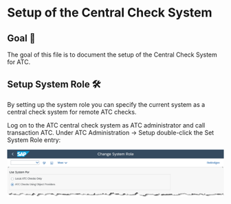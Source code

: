 # Setup of the Central Check System

## Goal 🎯

The goal of this file is to document the setup of the Central Check System for ATC.

## Setup System Role 🛠️

By setting up the system role you can specify the current system as a central check system for remote ATC checks.

Log on to the ATC central check system as ATC administrator and call transaction ATC. Under ATC Administration -> Setup double-click the Set System Role entry:
  
  ![Screenshot of Central Check System](images/system-role.png)

